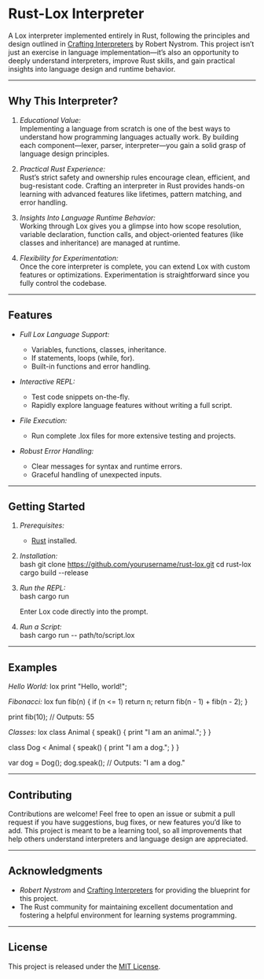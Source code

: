 # Rust-Lox Interpreter

A Lox interpreter implemented entirely in Rust, following the principles and design outlined in [Crafting Interpreters](http://www.craftinginterpreters.com/) by Robert Nystrom. This project isn’t just an exercise in language implementation—it’s also an opportunity to deeply understand interpreters, improve Rust skills, and gain practical insights into language design and runtime behavior.

---

## Why This Interpreter?

1. *Educational Value:*  
   Implementing a language from scratch is one of the best ways to understand how programming languages actually work. By building each component—lexer, parser, interpreter—you gain a solid grasp of language design principles.

2. *Practical Rust Experience:*  
   Rust’s strict safety and ownership rules encourage clean, efficient, and bug-resistant code. Crafting an interpreter in Rust provides hands-on learning with advanced features like lifetimes, pattern matching, and error handling.

3. *Insights Into Language Runtime Behavior:*  
   Working through Lox gives you a glimpse into how scope resolution, variable declaration, function calls, and object-oriented features (like classes and inheritance) are managed at runtime.

4. *Flexibility for Experimentation:*  
   Once the core interpreter is complete, you can extend Lox with custom features or optimizations. Experimentation is straightforward since you fully control the codebase.

---

## Features

- *Full Lox Language Support:*  
  - Variables, functions, classes, inheritance.
  - If statements, loops (while, for).
  - Built-in functions and error handling.

- *Interactive REPL:*  
  - Test code snippets on-the-fly.
  - Rapidly explore language features without writing a full script.

- *File Execution:*  
  - Run complete .lox files for more extensive testing and projects.

- *Robust Error Handling:*  
  - Clear messages for syntax and runtime errors.
  - Graceful handling of unexpected inputs.

---

## Getting Started

1. *Prerequisites:*  
   - [Rust](https://www.rust-lang.org/tools/install) installed.

2. *Installation:*  
   bash
   git clone https://github.com/yourusername/rust-lox.git
   cd rust-lox
   cargo build --release
   

3. *Run the REPL:*  
   bash
   cargo run
   
   Enter Lox code directly into the prompt.

4. *Run a Script:*  
   bash
   cargo run -- path/to/script.lox
   

---

## Examples

*Hello World:*
lox
print "Hello, world!";


*Fibonacci:*
lox
fun fib(n) {
  if (n <= 1) return n;
  return fib(n - 1) + fib(n - 2);
}

print fib(10); // Outputs: 55


*Classes:*
lox
class Animal {
  speak() { print "I am an animal."; }
}

class Dog < Animal {
  speak() { print "I am a dog."; }
}

var dog = Dog();
dog.speak(); // Outputs: "I am a dog."


---

## Contributing

Contributions are welcome! Feel free to open an issue or submit a pull request if you have suggestions, bug fixes, or new features you’d like to add. This project is meant to be a learning tool, so all improvements that help others understand interpreters and language design are appreciated.

---

## Acknowledgments

- *Robert Nystrom* and [Crafting Interpreters](http://www.craftinginterpreters.com/) for providing the blueprint for this project.
- The Rust community for maintaining excellent documentation and fostering a helpful environment for learning systems programming.

---

## License

This project is released under the [MIT License](LICENSE).
